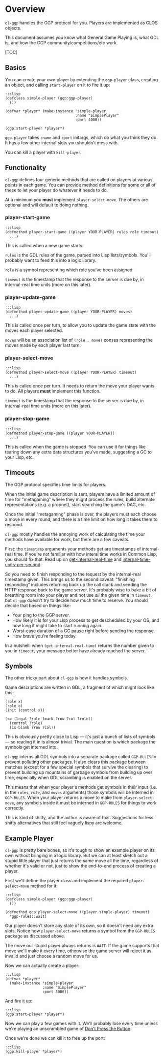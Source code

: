 Overview
========

`cl-ggp` handles the GGP protocol for you.  Players are implemented as CLOS
objects.

This document assumes you know what General Game Playing is, what GDL is, and
how the GGP community/competitions/etc work.

[TOC]

Basics
------

You can create your own player by extending the `ggp-player` class, creating an
object, and calling `start-player` on it to fire it up:

    :::lisp
    (defclass simple-player (ggp:ggp-player)
      ())

    (defvar *player* (make-instance 'simple-player
                                    :name "SimplePlayer"
                                    :port 4000))

    (ggp:start-player *player*)

`ggp-player` takes `:name` and `:port` initargs, which do what you think they
do.  It has a few other internal slots you shouldn't mess with.

You can kill a player with `kill-player`.

Functionality
-------------

`cl-ggp` defines four generic methods that are called on players at various
points in each game.  You can provide method definitions for some or all of
these to let your player do whatever it needs to do.

At a minimum you **must** implement `player-select-move`.  The others are
optional and will default to doing nothing.

### player-start-game

    :::lisp
    (defmethod player-start-game ((player YOUR-PLAYER) rules role timeout)
      ...)

This is called when a new game starts.

`rules` is the GDL rules of the game, parsed into Lisp lists/symbols.  You'll
probably want to feed this into a logic library.

`role` is a symbol representing which role you've been assigned.

`timeout` is the timestamp that the response to the server is due by, in
internal-real time units (more on this later).

### player-update-game

    :::lisp
    (defmethod player-update-game ((player YOUR-PLAYER) moves)
      ...)

This is called once per turn, to allow you to update the game state with the
moves each player selected.

`moves` will be an association list of `(role . move)` conses representing the
moves made by each player last turn.

### player-select-move

    :::lisp
    (defmethod player-select-move ((player YOUR-PLAYER) timeout)
      ...)

This is called once per turn.  It needs to return the move your player wants to
do.  All players **must** implement this function.

`timeout` is the timestamp that the response to the server is due by, in
internal-real time units (more on this later).

### player-stop-game

    :::lisp
    (defmethod player-stop-game ((player YOUR-PLAYER))
      ...)

This is called when the game is stopped.  You can use it for things like tearing
down any extra data structures you've made, suggesting a GC to your Lisp, etc.

Timeouts
--------

The GGP protocol specifies time limits for players.

When the initial game description is sent, players have a limited amount of time
for "metagaming" where they might process the rules, build alternate
representations (e.g. a propnet), start searching the game's DAG, etc.

Once the initial "metagaming" phase is over, the players must each choose a move
in every round, and there is a time limit on how long it takes them to respond.

`cl-ggp` mostly handles the annoying work of calculating the time your methods
have available for work, but there are a few caveats.

First: the `timestamp` arguments your methods get are timestamps of
internal-real time.  If you're not familiar with how interal time works in
Common Lisp, you should fix that.  Read up on [get-internal-real-time][] and
[internal-time-units-per-second][].

So you need to finish responding to the request by the internal-real timestamp
given.  This brings us to the second caveat: "finishing responding" includes
returning back up the call stack and sending the HTTP response back to the game
server.  It's probably wise to bake a bit of breathing room into your player and
not use *all* the given time in `timeout`, but `cl-ggp` doesn't try to decide
how much time to reserve.  You should decide that based on things like:

* Your ping to the GGP server.
* How likely it is for your Lisp process to get descheduled by your OS, and how
  long it might take to start running again.
* Worst-case duration of a GC pause right before sending the response.
* How brave you're feeling today.

In a nutshell: when `(get-internal-real-time)` returns the number given to you
in `timeout`, your message better have already reached the server.

[get-internal-real-time]: http://www.lispworks.com/documentation/HyperSpec/Body/f_get_in.htm#get-internal-real-time
[internal-time-units-per-second]: http://www.lispworks.com/documentation/HyperSpec/Body/v_intern.htm#internal-time-units-per-second

Symbols
-------

The other tricky part about `cl-ggp` is how it handles symbols.

Game descriptions are written in GDL, a fragment of which might look like this:

    (role x)
    (role o)
    (init (control x))

    (<= (legal ?role (mark ?row ?col ?role))
      (control ?role)
      (is-blank ?row ?col))

This is obviously pretty close to Lisp &mdash; it's just a bunch of lists of
symbols &mdash; so reading it in is almost trivial.  The main question is which
package the symbols get interned into.

`cl-ggp` interns all GDL symbols into a separate package called `GGP-RULES` to
prevent polluting other packages.  It also clears this package between matches
(except for a few special symbols that survive the clearing) to prevent building
up mountains of garbage symbols from building up over time, especially when GDL
scrambing is enabled on the server.

This means that when your player's methods get symbols in their input (i.e. in
the `rules`, `role`, and `moves` arguments) those symbols will be interned in
`GGP-RULES`.  When your player returns a move to make from `player-select-move`,
any symbols inside it must be interned in `GGP-RULES` for things to work
correctly.

This is kind of shitty, and the author is aware of that.  Suggestions for less
shitty alternatives that still feel vaguely lispy are welcome.

Example Player
--------------

`cl-ggp` is pretty bare bones, so it's tough to show an example player on its
own without bringing in a logic library.  But we can at least sketch out
a stupid little player that just returns the same move all the time, regardless
of whether it's valid or not, just to show the end-to-end process of creating
a player.

First we'll define the player class and implement the required
`player-select-move` method for it:

    :::lisp
    (defclass simple-player (ggp:ggp-player)
      ())

    (defmethod ggp:player-select-move ((player simple-player) timeout)
      'ggp-rules::wait)

Our player doesn't store any state of its own, so it doesn't need any extra
slots.  Notice how `player-select-move` returns a symbol from the `GGP-RULES`
package as discussed above.

The move our stupid player always returns is `WAIT`.  If the game supports that
move we'll make it every time, otherwise the game server will reject it as
invalid and just choose a random move for us.

Now we can actually create a player:

    :::lisp
    (defvar *player*
      (make-instance 'simple-player
                     :name "SimplePlayer"
                     :port 5000))

And fire it up:

    :::lisp
    (ggp:start-player *player*)

Now we can play a few games with it.  We'll probably lose every time unless
we're playing an unscrambled game of [Don't Press the Button][dptb].

Once we're done we can kill it to free up the port:

    :::lisp
    (ggp:kill-player *player*)

[dptb]: https://bitbucket.org/snippets/sjl/erRjL
